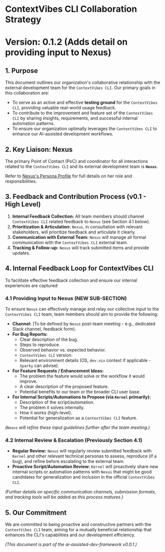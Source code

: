 # ContextVibes CLI Collaboration Strategy

# Version: 0.1.2 (Adds detail on providing input to Nexus)

## 1. Purpose

This document outlines our organization's collaborative relationship with the external development team for the `ContextVibes CLI`. Our primary goals in this collaboration are:

* To serve as an active and effective **testing ground** for the `ContextVibes CLI`, providing valuable real-world usage feedback.
* To contribute to the improvement and feature set of the `ContextVibes CLI` by sharing insights, requirements, and successful internal automation patterns.
* To ensure our organization optimally leverages the `ContextVibes CLI` to enhance our AI-assisted development workflows.

## 2. Key Liaison: Nexus

The primary Point of Contact (PoC) and coordinator for all interactions related to the `ContextVibes CLI` and its external development team is **`Nexus`**.

Refer to [Nexus's Persona Profile](./team_personas/NEXUS.MD) for full details on her role and responsibilities.

## 3. Feedback and Contribution Process (v0.1 - High Level)

1. **Internal Feedback Collection:** All team members should channel `ContextVibes CLI` related feedback to `Nexus` (see Section 4.1 below).
2. **Prioritization & Articulation:** `Nexus`, in consultation with relevant stakeholders, will prioritize feedback and articulate it clearly.
3. **Communication with External Team:** `Nexus` will manage all formal communication with the `ContextVibes CLI` external team.
4. **Tracking & Follow-up:** `Nexus` will track submitted items and provide updates.

## 4. Internal Feedback Loop for ContextVibes CLI

To facilitate effective feedback collection and ensure our internal experiences are captured:

### 4.1 Providing Input to Nexus (NEW SUB-SECTION)

To ensure `Nexus` can effectively manage and relay our collective input to the `ContextVibes CLI` team, team members should aim to provide the following:

* **Channel:** (To be defined by `Nexus` post-team meeting - e.g., dedicated Slack channel, feedback form).
* **For Bug Reports:**
  * Clear description of the bug.
  * Steps to reproduce.
  * Observed behavior vs. expected behavior.
  * `ContextVibes CLI` version.
  * Relevant environment details (OS, `dev.nix` context if applicable - `Sparky` can advise).
* **For Feature Requests / Enhancement Ideas:**
  * The problem the feature would solve or the workflow it would improve.
  * A clear description of the proposed feature.
  * Potential benefits to our team or the broader CLI user base.
* **For Internal Scripts/Automations to Propose (via `Kernel` primarily):**
  * Description of the script/automation.
  * The problem it solves internally.
  * How it works (high-level).
  * Potential for generalization as a `ContextVibes CLI` feature.

*(`Nexus` will refine these input guidelines further after the team meeting.)*

### 4.2 Internal Review & Escalation (Previously Section 4.1)

* **Regular Review:** `Nexus` will regularly review submitted feedback with `Kernel` and other relevant technical personas to assess, reproduce (if a bug), and refine before escalating to the external team.
* **Proactive Script/Automation Review:** `Kernel` will proactively share new internal scripts or automation patterns with `Nexus` that might be good candidates for generalization and inclusion in the official `ContextVibes CLI`.

*(Further details on specific communication channels, submission formats, and tracking tools will be added as this process matures.)*

## 5. Our Commitment

We are committed to being proactive and constructive partners with the `ContextVibes CLI` team, aiming for a mutually beneficial relationship that enhances the CLI's capabilities and our development efficiency.

*(This document is part of the ai-assisted-dev-framework v0.0.1.)*
